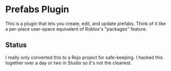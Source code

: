 
# Prefabs Plugin

This is a plugin that lets you create, edit, and update prefabs.
Think of it like a per-place user-space equivalent of Roblox's "packages" feature.

## Status

I really only converted this to a Rojo project for safe-keeping.
I hacked this together over a day or two in Studio so it's not the cleanest.